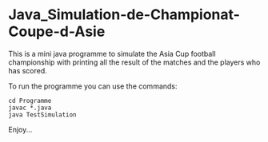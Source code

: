 # Java_Simulation-de-Championat-Coupe-d-Asie
This is a mini java programme to simulate the Asia Cup football championship with printing all the result of the matches and the players who has scored.

To run the programme you can use the commands:

`cd Programme`     
`javac *.java`    
`java TestSimulation`   

Enjoy...

